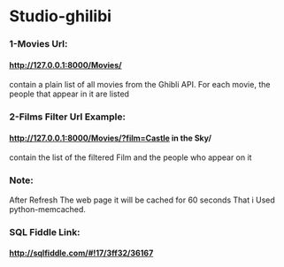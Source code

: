 # Studio-ghilibi

### 1-Movies Url:
#### http://127.0.0.1:8000/Movies/
contain a plain list of all movies from the Ghibli API. For each movie, the people that appear in it are listed


### 2-Films Filter Url Example:
#### http://127.0.0.1:8000/Movies/?film=Castle in the Sky/
contain the list of the filtered Film and the people who appear on it 


### Note:
After Refresh The web page it will be cached for 60 seconds That i Used python-memcached.

### SQL Fiddle Link:
#### http://sqlfiddle.com/#!17/3ff32/36167

